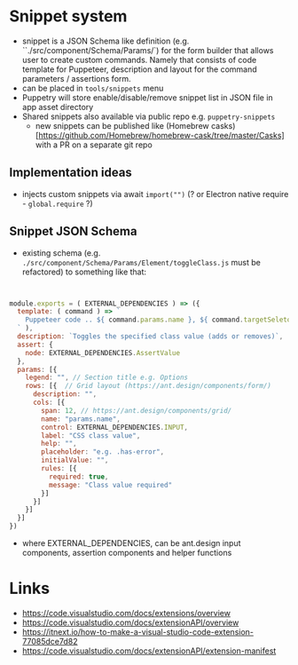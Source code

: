 # Snippet system
- snippet is a JSON Schema like definition (e.g. ``./src/component/Schema/Params/`) for the form builder that allows user to create custom commands. Namely that consists of code template for Puppeteer, description and layout for the command parameters / assertions  form.
- can be placed in `tools/snippets` menu
- Puppetry will store enable/disable/remove snippet list in JSON file in app asset directory
- Shared snippets also available via public repo e.g. `puppetry-snippets`
  - new snippets can be published like (Homebrew casks)[https://github.com/Homebrew/homebrew-cask/tree/master/Casks] with a PR on a separate git repo

## Implementation ideas
- injects custom snippets via await `import("")` (? or Electron native require - `global.require` ?)

## Snippet JSON Schema

- existing schema (e.g. `./src/component/Schema/Params/Element/toggleClass.js` must be refactored) to something like that:

```js


module.exports = ( EXTERNAL_DEPENDENCIES ) => ({
  template: ( command ) => `
    Puppeteer code .. ${ command.params.name }, ${ command.targetSeletor }
  ` ),
  description: `Toggles the specified class value (adds or removes)`,
  assert: {
    node: EXTERNAL_DEPENDENCIES.AssertValue
  },
  params: [{
    legend: "", // Section title e.g. Options
    rows: [{  // Grid layout (https://ant.design/components/form/)
      description: "",
      cols: [{
        span: 12, // https://ant.design/components/grid/
        name: "params.name",
        control: EXTERNAL_DEPENDENCIES.INPUT,
        label: "CSS class value",
        help: "",
        placeholder: "e.g. .has-error",
        initialValue: "",
        rules: [{
          required: true,
          message: "Class value required"
        }]
      }]
    }]
  }]
})
```

- where EXTERNAL_DEPENDENCIES, can be ant.design input components, assertion components and helper functions

# Links

- https://code.visualstudio.com/docs/extensions/overview
- https://code.visualstudio.com/docs/extensionAPI/overview
- https://itnext.io/how-to-make-a-visual-studio-code-extension-77085dce7d82
- https://code.visualstudio.com/docs/extensionAPI/extension-manifest
